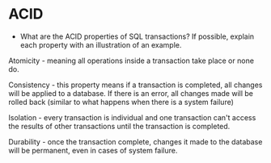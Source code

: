 # ACID


* What are the ACID properties of SQL transactions? If possible, explain each property with an illustration of an example.

Atomicity - meaning all operations inside a transaction take place or none do.

Consistency - this property means if a transaction is completed, all changes will be applied to a database. If there is an error, all changes made will be rolled back (similar to what happens when there is a system failure)

Isolation - every transaction is individual and one transaction can't access the results of other transactions until the transaction is completed.

Durability - once the transaction complete, changes it made to the database will be permanent, even in cases of system failure.